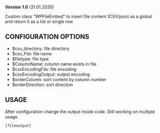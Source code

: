 **Version 1.0** (31.01.2020)

Custom class "WPFileEmbed" to insert file content (CSV/json) as a global and return it as a list or single row.

## CONFIGURATION OPTIONS
* $csv_directory: file directory
* $csv_File: file name
* $filetype: file type
* $ColumnName: column name exists in file
* $csvEncodingFile: file encoding
* $csvEncodingOutput: output encoding
* $orderColumn: sort content by column number
* $orderDirection: sort direction

## USAGE
After configuration change the output inside code.
Still working on multiple usage.
```
[fileoutput]
```
